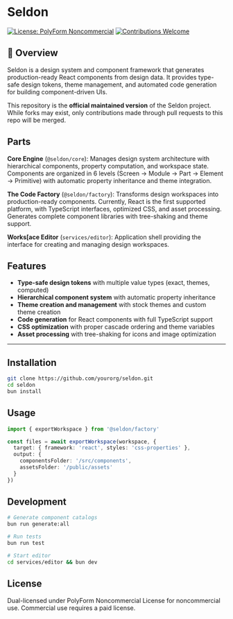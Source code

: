 # Seldon

[![License: PolyForm Noncommercial](https://img.shields.io/badge/license-PolyForm%20Noncommercial-blue.svg)](docs/licenses/noncommercial/LICENSE)
[![Contributions Welcome](https://img.shields.io/badge/contributions-welcome-brightgreen.svg)](docs/licenses/contributors/CONTRIBUTING.md)

## 🚀 Overview

Seldon is a design system and component framework that generates production-ready React components from design data. It provides type-safe design tokens, theme management, and automated code generation for building component-driven UIs.

This repository is the **official maintained version** of the Seldon project. While forks may exist, only contributions made through pull requests to this repo will be merged.

## Parts

**Core Engine** (`@seldon/core`): Manages design system architecture with hierarchical components, property computation, and workspace state. Components are organized in 6 levels (Screen → Module → Part → Element → Primitive) with automatic property inheritance and theme integration.

**The Code Factory** (`@seldon/factory`): Transforms design workspaces into production-ready components. Currently, React is the first supported platform, with TypeScript interfaces, optimized CSS, and asset processing. Generates complete component libraries with tree-shaking and theme support.

**Works[ace Editor** (`services/editor`): Application shell providing the interface for creating and managing design workspaces.

## Features

- **Type-safe design tokens** with multiple value types (exact, themes, computed)
- **Hierarchical component system** with automatic property inheritance
- **Theme creation and management** with stock themes and custom theme creation
- **Code generation** for React components with full TypeScript support
- **CSS optimization** with proper cascade ordering and theme variables
- **Asset processing** with tree-shaking for icons and image optimization

---

## Installation

```bash
git clone https://github.com/yourorg/seldon.git
cd seldon
bun install
```

## Usage

```typescript
import { exportWorkspace } from '@seldon/factory'

const files = await exportWorkspace(workspace, {
  target: { framework: 'react', styles: 'css-properties' },
  output: {
    componentsFolder: '/src/components',
    assetsFolder: '/public/assets'
  }
})
```

## Development

```bash
# Generate component catalogs
bun run generate:all

# Run tests
bun run test

# Start editor
cd services/editor && bun dev
```

## License

Dual-licensed under PolyForm Noncommercial License for noncommercial use. Commercial use requires a paid license.
